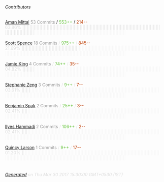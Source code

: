 ###### Contributors
[Aman Mittal](https://github.com/amandeepmittal)
<font color="#999">53 Commits</font> / <font color="#6cc644">553++</font> / <font color="#bd3c00"> 214--</font>
<font color="#dedede">63.86%&nbsp;<font color="#dedede">||||||||||||||||||||||||||||||||||||||||||||||||||||||||||||||||||||||||||||||||||||||||||||||||||||||||||||||||||||</font><font color="#f4f4f4">||||||||||||||||||||||||||||||||||||||||||||||||||||||||||||||||</font><br><br>
[Scott Spence](https://github.com/spences10)
<font color="#999">18 Commits</font> / <font color="#6cc644">975++</font> / <font color="#bd3c00"> 845--</font>
<font color="#dedede">21.69%&nbsp;<font color="#dedede">|||||||||||||||||||||||||||||||||||||||</font><font color="#f4f4f4">|||||||||||||||||||||||||||||||||||||||||||||||||||||||||||||||||||||||||||||||||||||||||||||||||||||||||||||||||||||||||||||||||||||||||||||</font><br><br>
[Jamie King](https://github.com/king0120)
<font color="#999">4 Commits</font> / <font color="#6cc644">74++</font> / <font color="#bd3c00"> 35--</font>
<font color="#dedede">04.82%&nbsp;<font color="#dedede">||||||||</font><font color="#f4f4f4">||||||||||||||||||||||||||||||||||||||||||||||||||||||||||||||||||||||||||||||||||||||||||||||||||||||||||||||||||||||||||||||||||||||||||||||||||||||||||||||||||||||||||||</font><br><br>
[Stephanie Zeng](https://github.com/stephanie56)
<font color="#999">3 Commits</font> / <font color="#6cc644">9++</font> / <font color="#bd3c00"> 7--</font>
<font color="#dedede">03.61%&nbsp;<font color="#dedede">||||||</font><font color="#f4f4f4">||||||||||||||||||||||||||||||||||||||||||||||||||||||||||||||||||||||||||||||||||||||||||||||||||||||||||||||||||||||||||||||||||||||||||||||||||||||||||||||||||||||||||||||</font><br><br>
[Benjamin Spak](https://github.com/benjaminspak)
<font color="#999">2 Commits</font> / <font color="#6cc644">25++</font> / <font color="#bd3c00"> 3--</font>
<font color="#dedede">02.41%&nbsp;<font color="#dedede">||||</font><font color="#f4f4f4">||||||||||||||||||||||||||||||||||||||||||||||||||||||||||||||||||||||||||||||||||||||||||||||||||||||||||||||||||||||||||||||||||||||||||||||||||||||||||||||||||||||||||||||||</font><br><br>
[Ilyes Hammadi](https://github.com/Ilyes-Hammadi)
<font color="#999">2 Commits</font> / <font color="#6cc644">106++</font> / <font color="#bd3c00"> 2--</font>
<font color="#dedede">02.41%&nbsp;<font color="#dedede">||||</font><font color="#f4f4f4">||||||||||||||||||||||||||||||||||||||||||||||||||||||||||||||||||||||||||||||||||||||||||||||||||||||||||||||||||||||||||||||||||||||||||||||||||||||||||||||||||||||||||||||||</font><br><br>
[Quincy Larson](https://github.com/QuincyLarson)
<font color="#999">1 Commits</font> / <font color="#6cc644">9++</font> / <font color="#bd3c00"> 17--</font>
<font color="#dedede">01.20%&nbsp;<font color="#dedede">||</font><font color="#f4f4f4">||||||||||||||||||||||||||||||||||||||||||||||||||||||||||||||||||||||||||||||||||||||||||||||||||||||||||||||||||||||||||||||||||||||||||||||||||||||||||||||||||||||||||||||||||</font><br><br>
###### [Generated](https://github.com/jakeleboeuf/contributor) on Thu Mar 30 2017 15:30:00 GMT+0530 (IST)